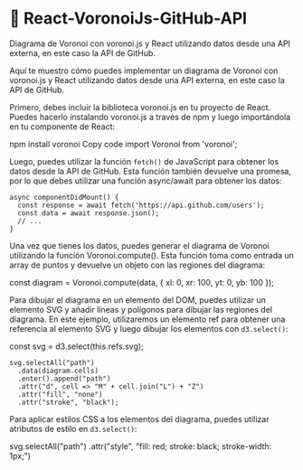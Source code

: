 # :flags: React-VoronoiJs-GitHub-API
Diagrama de Voronoi con voronoi.js y React utilizando datos desde una API externa, en este caso la API de GitHub.

Aquí te muestro cómo puedes implementar un diagrama de Voronoi con voronoi.js y React utilizando datos desde una API externa, en este caso la API de GitHub.

Primero, debes incluir la biblioteca voronoi.js en tu proyecto de React. Puedes hacerlo instalando voronoi.js a través de npm y luego importándola en tu componente de React:

  npm install voronoi
  Copy code
  import Voronoi from 'voronoi';

Luego, puedes utilizar la función `fetch()` de JavaScript para obtener los datos desde la API de GitHub. Esta función también devuelve una promesa, por lo que debes utilizar una función async/await para obtener los datos:

    async componentDidMount() {
      const response = await fetch('https://api.github.com/users');
      const data = await response.json();
      // ...
    }

Una vez que tienes los datos, puedes generar el diagrama de Voronoi utilizando la función Voronoi.compute(). Esta función toma como entrada un array de puntos y devuelve un objeto con las regiones del diagrama:

  const diagram = Voronoi.compute(data, {
    xl: 0,
    xr: 100,
    yt: 0,
    yb: 100
  });

Para dibujar el diagrama en un elemento del DOM, puedes utilizar un elemento SVG y añadir líneas y polígonos para dibujar las regiones del diagrama. En este ejemplo, utilizaremos un elemento ref para obtener una referencia al elemento SVG y luego dibujar los elementos con `d3.select()`:

  const svg = d3.select(this.refs.svg);

    svg.selectAll("path")
      .data(diagram.cells)
      .enter().append("path")
      .attr("d", cell => "M" + cell.join("L") + "Z")
      .attr("fill", "none")
      .attr("stroke", "black");

Para aplicar estilos CSS a los elementos del diagrama, puedes utilizar atributos de estilo en `d3.select()`:

  svg.selectAll("path")
    .attr("style", "fill: red; stroke: black; stroke-width: 1px;")

